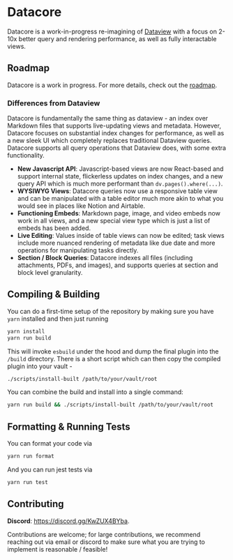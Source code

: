 # Datacore

Datacore is a work-in-progress re-imagining of [Dataview](https://github.com/blacksmithgu/obsidian-dataview.git) with a
focus on 2-10x better query and rendering performance, as well as fully interactable views.

## Roadmap

Datacore is a work in progress. For more details, check out the [roadmap](ROADMAP.md).

### Differences from Dataview

Datacore is fundamentally the same thing as dataview - an index over Markdown files that supports live-updating views
and metadata. However, Datacore focuses on substantial index changes for performance, as well as a new sleek UI which
completely replaces traditional Dataview queries. Datacore supports all query operations that Dataview does, with some
extra functionality.

- **New Javascript API**: Javascript-based views are now React-based and support internal state, flickerless updates on
  index changes, and a new query API which is much more performant than `dv.pages().where(...)`.
- **WYSIWYG Views**: Datacore queries now use a responsive table view and can be manipulated with a table editor much more akin to
  what you would see in places like Notion and Airtable.
- **Functioning Embeds**: Markdown page, image, and video embeds now work in all views, and a new special view type
  which is just a list of embeds has been added.
- **Live Editing**: Values inside of table views can now be edited; task views include more nuanced rendering of
  metadata like due date and more operations for manipulating tasks directly.
- **Section / Block Queries**: Datacore indexes all files (including attachments, PDFs, and images), and supports queries
  at section and block level granularity.

## Compiling & Building

You can do a first-time setup of the repository by making sure you have `yarn` installed and then just running

```bash
yarn install
yarn run build
```

This will invoke `esbuild` under the hood and dump the final plugin into the `/build` directory. There is a short script which can then copy the compiled plugin into your vault -

```bash
./scripts/install-built /path/to/your/vault/root
```

You can combine the build and install into a single command:

```bash
yarn run build && ./scripts/install-built /path/to/your/vault/root
```

## Formatting & Running Tests

You can format your code via

```bash
yarn run format
```

And you can run jest tests via

```bash
yarn run test
```

## Contributing

**Discord**: <https://discord.gg/KwZUX4BYba>.

Contributions are welcome; for large contributions, we recommend reaching out via email or discord to make sure what you are trying to implement is reasonable / feasible!
